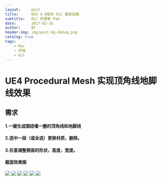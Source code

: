 ```yaml
---
layout:     post
title:      UE4 4.9版本 DLC 重新挂载
subtitle:   DLC 热更新 Pak
date:       2017-02-16
author:     BY
header-img: img/post-bg-debug.png
catalog: true
tags:
    - Mac
    - 终端
    - Git
---
```


# UE4 Procedural Mesh 实现顶角线地脚线效果

## 需求
#### 1.一键生成围绕墙一圈的顶角线和地脚线
#### 2.选中一段（或全选）更换材质，删除。
#### 3.任意调整侧面的形状，高度，宽度。

#### 截面效果图

![](http://mingchuan.wang/img/boundary/1.png)
![](http://mingchuan.wang/img/boundary/2.png)
![](http://mingchuan.wang/img/boundary/3.png)
![](http://mingchuan.wang/img/boundary/4.png)
![](http://mingchuan.wang/img/boundary/5.png)
![](http://mingchuan.wang/img/boundary/6.png)
